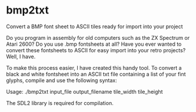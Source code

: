 # bmp2txt
Convert a BMP font sheet to ASCII tiles ready for import into your project

Do you program in assembly for old computers such as the ZX Spectrum or Atari 2600? Do you use .bmp fontsheets at all? Have you ever wanted to convert these fontsheets to ASCII for easy import into your retro projects? Well, I have.

To make this process easier, I have created this handy tool. To convert a black and white fontsheet into an ASCII txt file containing a list of your fint glyphs, compile and use the following syntax:

Usage: ./bmp2txt input_file output_filename tile_width tile_height

The SDL2 library is required for compilation.
